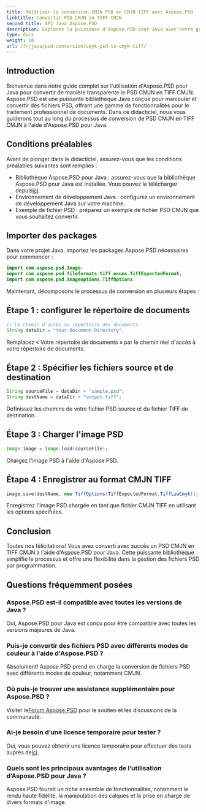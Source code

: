 ```yaml
---
title: Maîtriser la conversion CMJN PSD en CMJN TIFF avec Aspose.PSD
linktitle: Convertir PSD CMJN en TIFF CMJN
second_title: API Java Aspose.PSD
description: Explorez la puissance d'Aspose.PSD pour Java avec notre guide étape par étape sur la conversion de PSD CMJN en TIFF CMJN. Boostez vos capacités de traitement de documents sans effort !
type: docs
weight: 10
url: /fr/java/psd-conversion/cmyk-psd-to-cmyk-tiff/
---
```

## Introduction
Bienvenue dans notre guide complet sur l'utilisation d'Aspose.PSD pour Java pour convertir de manière transparente le PSD CMJN en TIFF CMJN. Aspose.PSD est une puissante bibliothèque Java conçue pour manipuler et convertir des fichiers PSD, offrant une gamme de fonctionnalités pour le traitement professionnel de documents. Dans ce didacticiel, nous vous guiderons tout au long du processus de conversion de PSD CMJN en TIFF CMJN à l'aide d'Aspose.PSD pour Java.
## Conditions préalables
Avant de plonger dans le didacticiel, assurez-vous que les conditions préalables suivantes sont remplies :
-  Bibliothèque Aspose.PSD pour Java : assurez-vous que la bibliothèque Aspose.PSD pour Java est installée. Vous pouvez le télécharger depuis[ici](https://releases.aspose.com/psd/java/).
- Environnement de développement Java : configurez un environnement de développement Java sur votre machine.
- Exemple de fichier PSD : préparez un exemple de fichier PSD CMJN que vous souhaitez convertir.
## Importer des packages
Dans votre projet Java, importez les packages Aspose.PSD nécessaires pour commencer :
```java
import com.aspose.psd.Image;
import com.aspose.psd.fileformats.tiff.enums.TiffExpectedFormat;
import com.aspose.psd.imageoptions.TiffOptions;
```
Maintenant, décomposons le processus de conversion en plusieurs étapes :
## Étape 1 : configurer le répertoire de documents
```java
// Le chemin d'accès au répertoire des documents.
String dataDir = "Your Document Directory";
```
Remplacez « Votre répertoire de documents » par le chemin réel d'accès à votre répertoire de documents.
## Étape 2 : Spécifier les fichiers source et de destination
```java
String sourceFile = dataDir + "sample.psd";
String destName = dataDir + "output.tiff";
```
Définissez les chemins de votre fichier PSD source et du fichier TIFF de destination.
## Étape 3 : Charger l'image PSD
```java
Image image = Image.load(sourceFile);
```
Chargez l'image PSD à l'aide d'Aspose.PSD.
## Étape 4 : Enregistrer au format CMJN TIFF
```java
image.save(destName, new TiffOptions(TiffExpectedFormat.TiffLzwCmyk));
```
Enregistrez l'image PSD chargée en tant que fichier CMJN TIFF en utilisant les options spécifiées.
## Conclusion
Toutes nos félicitations! Vous avez converti avec succès un PSD CMJN en TIFF CMJN à l'aide d'Aspose.PSD pour Java. Cette puissante bibliothèque simplifie le processus et offre une flexibilité dans la gestion des fichiers PSD par programmation.
## Questions fréquemment posées
### Aspose.PSD est-il compatible avec toutes les versions de Java ?
Oui, Aspose.PSD pour Java est conçu pour être compatible avec toutes les versions majeures de Java.
### Puis-je convertir des fichiers PSD avec différents modes de couleur à l'aide d'Aspose.PSD ?
Absolument! Aspose.PSD prend en charge la conversion de fichiers PSD avec différents modes de couleur, notamment CMJN.
### Où puis-je trouver une assistance supplémentaire pour Aspose.PSD ?
 Visiter le[Forum Aspose.PSD](https://forum.aspose.com/c/psd/34) pour le soutien et les discussions de la communauté.
### Ai-je besoin d’une licence temporaire pour tester ?
 Oui, vous pouvez obtenir une licence temporaire pour effectuer des tests auprès de[ici](https://purchase.aspose.com/temporary-license/).
### Quels sont les principaux avantages de l’utilisation d’Aspose.PSD pour Java ?
Aspose.PSD fournit un riche ensemble de fonctionnalités, notamment le rendu haute fidélité, la manipulation des calques et la prise en charge de divers formats d'image.